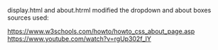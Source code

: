 display.html and about.htrml
modified the dropdown and about boxes
sources used:

https://www.w3schools.com/howto/howto_css_about_page.asp
https://www.youtube.com/watch?v=rgUp302f_lY
